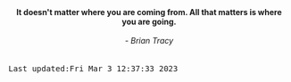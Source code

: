 
<div align="center"><b><span>It doesn't matter where you are coming from. All that matters is where you are going. </span></b><br><br><i> - Brian Tracy</i></div>
<br><br><kbd>Last updated:Fri Mar  3 12:37:33 2023</kbd>
